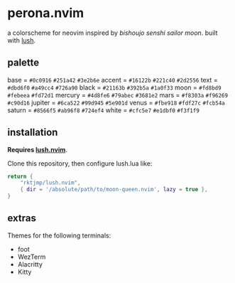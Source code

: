 # perona.nvim

a colorscheme for neovim inspired by *bishoujo senshi sailor moon*. built with [lush](https://github.com/rktjmp/lush.nvim/).

## palette

base = `#0c0916` `#251a42` `#3e2b6e`
accent = `#16122b` `#221c40` `#2d2556`
text = `#dbd6f0` `#a49cc4` `#726a90`
black = `#21163b` `#392b5a` `#1a0f33`
moon = `#fd8bd9` `#febeea` `#fd72d1`
mercury = `#4d8fe6` `#79abec` `#3681e2`
mars = `#f8303a` `#f96269` `#c90d16`
jupiter = `#6ca522` `#99d945` `#5e901d`
venus = `#fbe918` `#fdf27c` `#fcb54a`
saturn = `#8566f5` `#ab96f8` `#724ef4`
white = `#cfc5e7` `#e1dbf0` `#f3f1f9`

## installation

**Requires [lush.nvim](https://github.com/rktjmp/lush.nvim)**.

Clone this repository, then configure lush.lua like:

```lua
return {
    "rktjmp/lush.nvim",
    { dir = '/absolute/path/to/moon-queen.nvim', lazy = true },
}
```

## extras

Themes for the following terminals:

+ foot
+ WezTerm
+ Alacritty
+ Kitty
